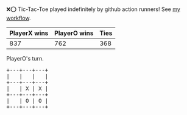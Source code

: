 :x::o: Tic-Tac-Toe played indefinitely by github action runners! See [my workflow](.github/workflows/play.yaml).

|PlayerX wins|PlayerO wins|Ties|
|-|-|-|
|837|762|368|

PlayerO's turn.

<pre>
+---+---+---+
|   |   |   |
+---+---+---+
|   | X | X |
+---+---+---+
|   | O | O |
+---+---+---+
</pre>